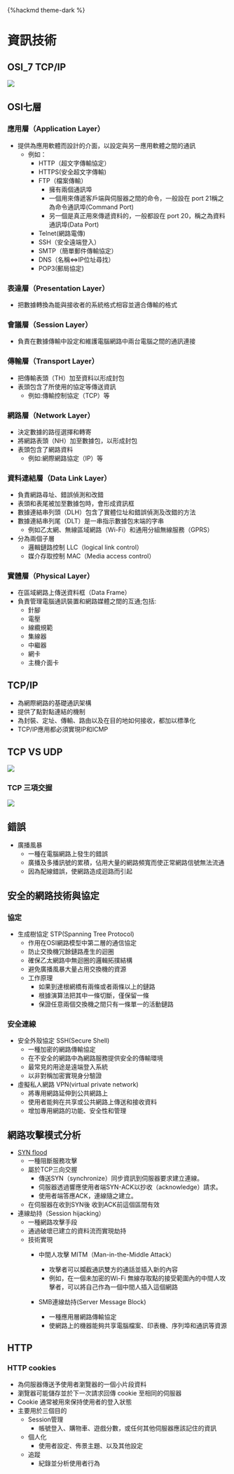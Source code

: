 {%hackmd theme-dark %}
# 資訊技術

## OSI_7 TCP/IP

![](https://i.imgur.com/SnhsvIf.png)

## OSI七層
### 應用層（Application Layer）
 - 提供為應用軟體而設計的介面，以設定與另一應用軟體之間的通訊
      - 例如：
          - HTTP（超文字傳輸協定）
          - HTTPS(安全超文字傳輸)
          - FTP（檔案傳輸）
              - 擁有兩個通訊埠
              - 一個用來傳遞客戶端與伺服器之間的命令，一般設在 port 21稱之為命令通訊埠(Command Port)
              - 另一個是真正用來傳遞資料的，一般都設在 port 20，稱之為資料通訊埠(Data Port)
          - Telnet(網路電傳)
          - SSH（安全遠端登入）
          - SMTP（簡單郵件傳輸協定）
          - DNS（名稱⇔IP位址尋找）
          - POP3(郵局協定)
### 表達層（Presentation Layer）
- 把數據轉換為能與接收者的系統格式相容並適合傳輸的格式
### 會議層（Session Layer）
- 負責在數據傳輸中設定和維護電腦網路中兩台電腦之間的通訊連接
### 傳輸層（Transport Layer）
- 把傳輸表頭（TH）加至資料以形成封包
- 表頭包含了所使用的協定等傳送資訊
    - 例如:傳輸控制協定（TCP）等
### 網路層（Network Layer）
- 決定數據的路徑選擇和轉寄
- 將網路表頭（NH）加至數據包，以形成封包
- 表頭包含了網路資料
    - 例如:網際網路協定（IP）等
### 資料連結層（Data Link Layer）
- 負責網路尋址、錯誤偵測和改錯
- 表頭和表尾被加至數據包時，會形成資訊框
- 數據連結串列頭（DLH）包含了實體位址和錯誤偵測及改錯的方法
- 數據連結串列尾（DLT）是一串指示數據包末端的字串
    - 例如乙太網、無線區域網路（Wi-Fi）和通用分組無線服務（GPRS）
- 分為兩個子層
    - 邏輯鏈路控制 LLC（logical link control）
    - 媒介存取控制 MAC（Media access control）
### 實體層（Physical Layer）
- 在區域網路上傳送資料框（Data Frame）
- 負責管理電腦通訊裝置和網路媒體之間的互通;包括:
    - 針腳
    - 電壓
    - 線纜規範
    - 集線器
    - 中繼器
    - 網卡
    - 主機介面卡
    
## TCP/IP
- 為網際網路的基礎通訊架構
- 提供了點對點連結的機制
- 為封裝、定址、傳輸、路由以及在目的地如何接收，都加以標準化
- TCP/IP應用都必須實現IP和ICMP

## TCP VS UDP
![](https://i.imgur.com/sSsm5nu.png)

### TCP 三項交握
![](https://i.imgur.com/SLa30PZ.png)




## 錯誤
- 廣播風暴
    - 一種在電腦網路上發生的錯誤
    - 廣播及多播訊號的累積，佔用大量的網路頻寬而使正常網路信號無法流通
    - 因為配線錯誤，使網路造成迴路而引起

## 安全的網路技術與協定

### 協定
- 生成樹協定 STP(Spanning Tree Protocol)
    - 作用在OSI網路模型中第二層的通信協定
    - 防止交換機冗餘鏈路產生的迴圈
    - 確保乙太網路中無迴圈的邏輯拓撲結構
    - 避免廣播風暴大量占用交換機的資源
    - 工作原理
        - 如果到達根網橋有兩條或者兩條以上的鏈路
        - 根據演算法把其中一條切斷，僅保留一條
        - 保證任意兩個交換機之間只有一條單一的活動鏈路

### 安全連線
- 安全外殼協定 SSH(Secure Shell)
    - 一種加密的網路傳輸協定
    - 在不安全的網路中為網路服務提供安全的傳輸環境
    - 最常見的用途是遠端登入系統 
    - 以非對稱加密實現身分驗證
- 虛擬私人網路 VPN(virtual private network)
    - 將專用網路延伸到公共網路上
    - 使用者能夠在共享或公共網路上傳送和接收資料
    - 增加專用網路的功能、安全性和管理
## 網路攻擊模式分析
- [SYN flood](https://zh.wikipedia.org/wiki/SYN_flood)
    - 一種阻斷服務攻擊
    - 屬於TCP三向交握
        - 傳送SYN（synchronize）同步資訊到伺服器要求建立連線。
        - 伺服器透過響應使用者端SYN-ACK以抄收（acknowledge）請求。
        - 使用者端答應ACK，連線隨之建立。
    - 在伺服器在收到SYN後 收到ACK前這個區間有效
- 連線劫持（Session hijacking） 
    - 一種網路攻擊手段
    - 通過破壞已建立的資料流而實現劫持
    - 技術實現
        - 中間人攻擊 MITM（Man-in-the-Middle Attack）
            - 攻擊者可以攔截通訊雙方的通話並插入新的內容
            - 例如，在一個未加密的Wi-Fi 無線存取點的接受範圍內的中間人攻擊者，可以將自己作為一個中間人插入這個網路
           
        - SMB連線劫持(Server Message Block)
            - 一種應用層網路傳輸協定
            - 使網路上的機器能夠共享電腦檔案、印表機、序列埠和通訊等資源
## HTTP
### HTTP cookies
- 為伺服器傳送予使用者瀏覽器的一個小片段資料
- 瀏覽器可能儲存並於下一次請求回傳 cookie 至相同的伺服器
- Cookie 通常被用來保持使用者的登入狀態
- 主要用於三個目的
    - Session管理
        -  帳號登入、購物車、遊戲分數，或任何其他伺服器應該記住的資訊
    - 個人化
        - 使用者設定、佈景主題、以及其他設定
    - 追蹤
        - 紀錄並分析使用者行為 



